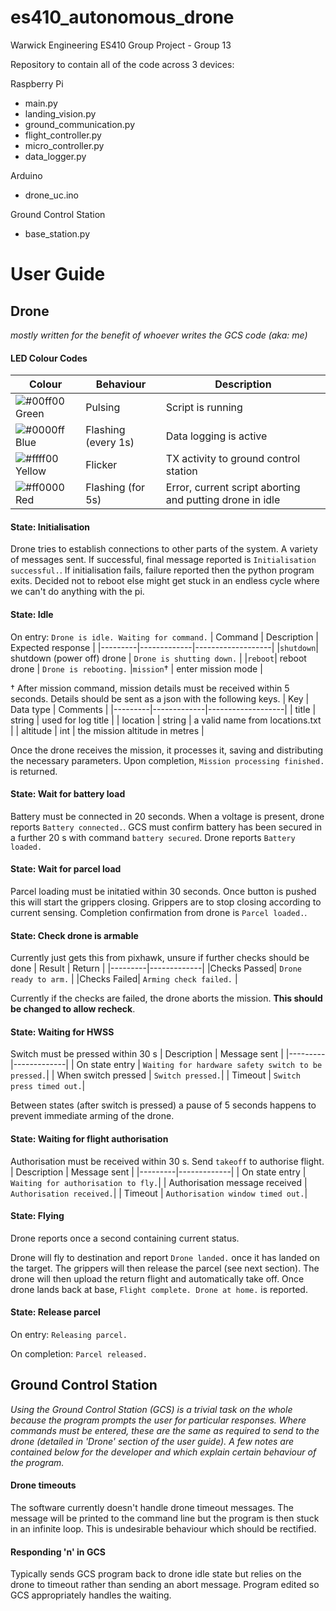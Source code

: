 # es410_autonomous_drone
Warwick Engineering ES410 Group Project - Group 13

Repository to contain all of the code across 3 devices:

Raspberry Pi
- main.py
- landing_vision.py
- ground_communication.py
- flight_controller.py
- micro_controller.py
- data_logger.py
    
Arduino
- drone_uc.ino
    
Ground Control Station
- base_station.py

# User Guide

## Drone
_mostly written for the benefit of whoever writes the GCS code (aka: me)_

#### LED Colour Codes
| Colour | Behaviour | Description |
|--------|-----------|-------------|
| ![#00ff00](https://placehold.it/15/00ff00/000000?text=+) Green | Pulsing | Script is running |
| ![#0000ff](https://placehold.it/15/0000ff/000000?text=+) Blue | Flashing (every 1s) | Data logging is active |
| ![#ffff00](https://placehold.it/15/ffff00/000000?text=+) Yellow | Flicker | TX activity to ground control station |
| ![#ff0000](https://placehold.it/15/ff0000/000000?text=+) Red | Flashing (for 5s) | Error, current script aborting and putting drone in idle |

#### State: Initialisation
Drone tries to establish connections to other parts of the system. A variety of messages sent. If successful, final message reported is `Initialisation successful.`. If initialisation fails, failure reported then the python program exits. Decided not to reboot else might get stuck in an endless cycle where we can't do anything with the pi.

#### State: Idle
On entry: `Drone is idle. Waiting for command.`
| Command | Description | Expected response |
|---------|-------------|-------------------|
|`shutdown`| shutdown (power off) drone | `Drone is shutting down.` |
|`reboot`| reboot drone | `Drone is rebooting.`
|`mission`† | enter mission mode |

† After mission command, mission details must be received within 5 seconds. Details should be sent as a json with the following keys.
| Key | Data type | Comments |
|---------|-------------|-------------------|
| title | string | used for log title |
| location | string | a valid name from locations.txt |
| altitude | int | the mission altitude in metres |

Once the drone receives the mission, it processes it, saving and distributing the necessary parameters. Upon completion, `Mission processing finished.` is returned.

#### State: Wait for battery load
Battery must be connected in 20 seconds. When a voltage is present, drone reports `Battery connected.`. GCS must confirm battery has been secured in a further 20 s with command `battery secured`. Drone reports `Battery loaded.`

#### State: Wait for parcel load
Parcel loading must be initatied within 30 seconds. Once button is pushed this will start the grippers closing. Grippers are to stop closing according to current sensing. Completion confirmation from drone is `Parcel loaded.`.

#### State: Check drone is armable
Currently just gets this from pixhawk, unsure if further checks should be done
| Result | Return | 
|---------|-------------|
|Checks Passed| `Drone ready to arm.` |
|Checks Failed| `Arming check failed.` |

Currently if the checks are failed, the drone aborts the mission. **This should be changed to allow recheck**.

#### State: Waiting for HWSS
Switch must be pressed within 30 s
| Description | Message sent | 
|---------|-------------|
| On state entry | `Waiting for hardware safety switch to be pressed.`|
| When switch pressed | `Switch pressed.`|
| Timeout | `Switch press timed out.`|

Between states (after switch is pressed) a pause of 5 seconds happens to prevent immediate arming of the drone.

#### State: Waiting for flight authorisation
Authorisation must be received within 30 s. Send `takeoff` to authorise flight.
| Description | Message sent | 
|---------|-------------|
| On state entry | `Waiting for authorisation to fly.`|
| Authorisation message received | `Authorisation received.`|
| Timeout | `Authorisation window timed out.`|

#### State: Flying
Drone reports once a second containing current status.

Drone will fly to destination and report `Drone landed.` once it has landed on the target. The grippers will then release the parcel (see next section). The drone will then upload the return flight and automatically take off. Once drone lands back at base, `Flight complete. Drone at home.` is reported.

#### State: Release parcel
On entry: `Releasing parcel.`

On completion: `Parcel released.`

## Ground Control Station
_Using the Ground Control Station (GCS) is a trivial task on the whole because the program prompts the user for particular responses. Where commands must be entered, these are the same as required to send to the drone (detailed in 'Drone' section of the user guide). A few notes are contained below for the developer and which explain certain behaviour of the program._

#### Drone timeouts
The software currently doesn't handle drone timeout messages. The message will be printed to the command line but the program is then stuck in an infinite loop. This is undesirable behaviour which should be rectified.

#### Responding 'n' in GCS
Typically sends GCS program back to drone idle state but relies on the drone to timeout rather than sending an abort message. Program edited so GCS appropriately handles the waiting.

